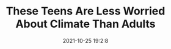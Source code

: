 ---
"title": "These Teens Are Less Worried About Climate Than Adults"
"date": "2021-10-25 19:2:8"
"feed_name": "RIGZONE"
"feed_website": "http://www.rigzone.com/"
"feed_rss": "http://www.rigzone.com/news/rss/rigzone_latest.aspx"
"link": "https://www.rigzone.com/news/wire/these_teens_are_less_worried_about_climate_than_adults-25-oct-2021-166810-article/?rss=true"
"source": "None"
"file": "_posts/2021-1-1-4e4a4ff85ee77f729358356861da2a61e18e4746.md"
"accident": "0"
"drilling": "0"
"dead": "0"
"injured": "0"
"arrested": "0"
"place": "unknown place"
"where": "unknown site"
"causes": "unknown"
"place_uri": "unknown place"
---
